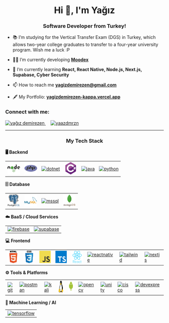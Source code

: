 <h1 align="center">Hi 👋, I'm Yağız</h1>
<h3 align="center">Software Developer from Turkey!</h3>

- 📚 I’m studying for the Vertical Transfer Exam (DGS) in Turkey, which allows two-year college graduates to transfer to a four-year university program. Wish me a luck :P


- 👨‍💻 I’m currently developing <a href="https://github.com/YagizDemirezen/Moodex">**Moodex**</a>
- 🌱 I’m currently learning **React, React Native, Node.js, Next.js, Supabase, Cyber Security**
- 📫 How to reach me **yagizdemirezen@gmail.com**
- 🖋️ My Portfolio: <a href="https://yagizdemirezen-kappa.vercel.app/">**yagizdemirezen-kappa.vercel.app**</a>

<h3 align="left">Connect with me:</h3>
<p>
  <a href="https://linkedin.com/in/yağız demirezen" target="_blank">
    <img src="https://raw.githubusercontent.com/rahuldkjain/github-profile-readme-generator/master/src/images/icons/Social/linked-in-alt.svg" alt="yağız demirezen" height="30" width="40" />
  </a>
  &nbsp;&nbsp;&nbsp;
  <a href="https://instagram.com/yaazdmrzn" target="_blank">
    <img src="https://raw.githubusercontent.com/rahuldkjain/github-profile-readme-generator/master/src/images/icons/Social/instagram.svg" alt="yaazdmrzn" height="30" width="40" />
  </a>
</p>

---

<h3 align="center">My Tech Stack</h3>

**🖥️ Backend**  
<table>
<tr>
  <td><a href="https://nodejs.org" target="_blank"><img src="https://raw.githubusercontent.com/devicons/devicon/master/icons/nodejs/nodejs-original-wordmark.svg" alt="nodejs" width="40" height="40"/></a></td>
  <td><a href="https://www.php.net" target="_blank"><img src="https://raw.githubusercontent.com/devicons/devicon/master/icons/php/php-original.svg" alt="php" width="40" height="40"/></a></td>
  <td><a href="https://dotnet.microsoft.com/" target="_blank"><img src="https://www.vectorlogo.zone/logos/dotnet/dotnet-tile.svg" alt="dotnet" width="40" height="40"/></a></td>
  <td><a href="https://learn.microsoft.com/en-us/dotnet/csharp/" target="_blank"><img src="https://raw.githubusercontent.com/devicons/devicon/master/icons/csharp/csharp-original.svg" alt="csharp" width="40" height="40"/></a></td>
  <td><a href="https://www.java.com" target="_blank"><img src="https://www.vectorlogo.zone/logos/java/java-icon.svg" alt="java" width="40" height="40"/></a></td>
  <td><a href="https://www.python.org/" target="_blank"><img src="https://www.vectorlogo.zone/logos/python/python-icon.svg" alt="python" width="40" height="40"/></a></td>
</tr>
</table>

**🗄️ Database**  
<table>
<tr>
  <td><a href="https://www.postgresql.org" target="_blank"><img src="https://raw.githubusercontent.com/devicons/devicon/master/icons/postgresql/postgresql-original-wordmark.svg" alt="postgresql" width="40" height="40"/></a></td>
  <td><a href="https://www.mysql.com/" target="_blank"><img src="https://raw.githubusercontent.com/devicons/devicon/master/icons/mysql/mysql-original-wordmark.svg" alt="mysql" width="40" height="40"/></a></td>
  <td><a href="https://www.microsoft.com/en-us/sql-server" target="_blank"><img src="https://www.svgrepo.com/show/303229/microsoft-sql-server-logo.svg" alt="mssql" width="40" height="40"/></a></td>
  <td><a href="https://www.mongodb.com/" target="_blank"><img src="https://raw.githubusercontent.com/devicons/devicon/master/icons/mongodb/mongodb-original-wordmark.svg" alt="mongodb" width="40" height="40"/></a></td>
</tr>
</table>

**☁️ BaaS / Cloud Services**  
<table>
<tr>
  <td><a href="https://firebase.google.com/" target="_blank"><img src="https://www.vectorlogo.zone/logos/firebase/firebase-icon.svg" alt="firebase" width="40" height="40"/></a></td>
  <td><a href="https://supabase.com/" target="_blank"><img src="https://www.vectorlogo.zone/logos/supabase/supabase-icon.svg" alt="supabase" width="40" height="40"/></a></td>
</tr>
</table>

**💻 Frontend**  
<table>
<tr>
  <td><a href="https://www.w3.org/html/" target="_blank"><img src="https://raw.githubusercontent.com/devicons/devicon/master/icons/html5/html5-original-wordmark.svg" alt="html5" width="40" height="40"/></a></td>
  <td><a href="https://www.w3schools.com/css/" target="_blank"><img src="https://raw.githubusercontent.com/devicons/devicon/master/icons/css3/css3-original-wordmark.svg" alt="css3" width="40" height="40"/></a></td>
  <td><a href="https://developer.mozilla.org/en-US/docs/Web/JavaScript" target="_blank"><img src="https://raw.githubusercontent.com/devicons/devicon/master/icons/javascript/javascript-original.svg" alt="javascript" width="40" height="40"/></a></td>
  <td><a href="https://www.typescriptlang.org/" target="_blank"><img src="https://raw.githubusercontent.com/devicons/devicon/master/icons/typescript/typescript-original.svg" alt="typescript" width="40" height="40"/></a></td>
  <td><a href="https://reactjs.org/" target="_blank"><img src="https://raw.githubusercontent.com/devicons/devicon/master/icons/react/react-original-wordmark.svg" alt="react" width="40" height="40"/></a></td>
  <td><a href="https://reactnative.dev/" target="_blank"><img src="https://reactnative.dev/img/header_logo.svg" alt="reactnative" width="40" height="40"/></a></td>
  <td><a href="https://tailwindcss.com/" target="_blank"><img src="https://www.vectorlogo.zone/logos/tailwindcss/tailwindcss-icon.svg" alt="tailwind" width="40" height="40"/></a></td>
  <td><a href="https://nextjs.org/" target="_blank"><img src="https://www.vectorlogo.zone/logos/nextjs/nextjs-icon.svg" alt="nextjs" width="40" height="40"/></a></td>
</tr>
</table>

**⚙️ Tools & Platforms**  
<table>
<tr>
  <td><a href="https://git-scm.com/" target="_blank"><img src="https://www.vectorlogo.zone/logos/git-scm/git-scm-icon.svg" alt="git" width="40" height="40"/></a></td>
  <td><a href="https://postman.com" target="_blank"><img src="https://www.vectorlogo.zone/logos/getpostman/getpostman-icon.svg" alt="postman" width="40" height="40"/></a></td>
  <td><a href="https://www.kali.org/" target="_blank"><img src="https://upload.wikimedia.org/wikipedia/commons/thumb/2/2b/Kali-dragon-icon.svg/768px-Kali-dragon-icon.svg.png" alt="kali" width="40" height="40"/></a></td>
  <td><a href="https://www.linux.org/" target="_blank"><img src="https://raw.githubusercontent.com/devicons/devicon/master/icons/linux/linux-original.svg" alt="linux" width="40" height="40"/></a></td>
  <td><a href="https://developer.android.com" target="_blank"><img src="https://raw.githubusercontent.com/devicons/devicon/master/icons/android/android-original-wordmark.svg" alt="android" width="40" height="40"/></a></td>
  <td><a href="https://opencv.org/" target="_blank"><img src="https://www.vectorlogo.zone/logos/opencv/opencv-icon.svg" alt="opencv" width="40" height="40"/></a></td>
  <td><a href="https://unity.com/" target="_blank"><img src="https://www.vectorlogo.zone/logos/unity3d/unity3d-icon.svg" alt="unity" width="40" height="40"/></a></td>
  <td><a href="https://www.cisco.com/c/en/us/products/networking/packet-tracer/" target="_blank"><img src="https://www.vectorlogo.zone/logos/cisco/cisco-ar21.svg" alt="cisco" width="40" height="40"/></a></td>
  <td><a href="https://www.devexpress.com/" target="_blank"><img src="https://www.elmer.com.tr/images/2022/02/21/dev_ex.png" alt="devexpress" width="40" height="40"/></a></td>
</tr>
</table>

**🧠 Machine Learning / AI**  
<table>
<tr>
  <td><a href="https://www.tensorflow.org" target="_blank"><img src="https://www.vectorlogo.zone/logos/tensorflow/tensorflow-icon.svg" alt="tensorflow" width="40" height="40"/></a></td>
</tr>
</table>
